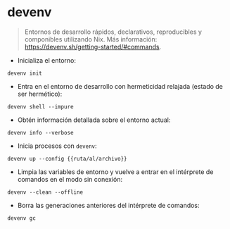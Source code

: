 # devenv

> Entornos de desarrollo rápidos, declarativos, reproducibles y componibles utilizando Nix.
> Más información: <https://devenv.sh/getting-started/#commands>.

- Inicializa el entorno:

`devenv init`

- Entra en el entorno de desarrollo con hermeticidad relajada (estado de ser hermético):

`devenv shell --impure`

- Obtén información detallada sobre el entorno actual:

`devenv info --verbose`

- Inicia procesos con `devenv`:

`devenv up --config {{ruta/al/archivo}}`

- Limpia las variables de entorno y vuelve a entrar en el intérprete de comandos en el modo sin conexión:

`devenv --clean --offline`

- Borra las generaciones anteriores del intérprete de comandos:

`devenv gc`
